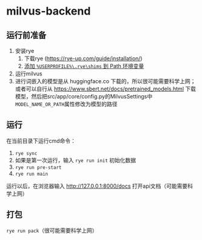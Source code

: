 # milvus-backend

## 运行前准备

1. 安装rye
   1. 下载rye (https://rye-up.com/guide/installation/)
   2. [添加 `%USERPROFILE%\.rye\shims` 到 Path 环境变量](https://rye-up.com/guide/installation/#add-shims-to-path)
2. 运行milvus
3. 进行词嵌入的模型是从 huggingface.co 下载的，所以很可能需要科学上网；或者可以自行从 https://www.sbert.net/docs/pretrained_models.html 下载模型，然后把src/app/core/config.py的MilvusSettings中`MODEL_NAME_OR_PATH`属性修改为模型的路径
   
## 运行
在当前目录下运行cmd命令：
1. `rye sync`
2. 如果是第一次运行，输入 `rye run init` 初始化数据
3. `rye run pre-start`
4. `rye run main`
   
运行以后，在浏览器输入 http://127.0.0.1:8000/docs 打开api文档（可能需要科学上网）


## 打包

`rye run pack`（很可能需要科学上网）
